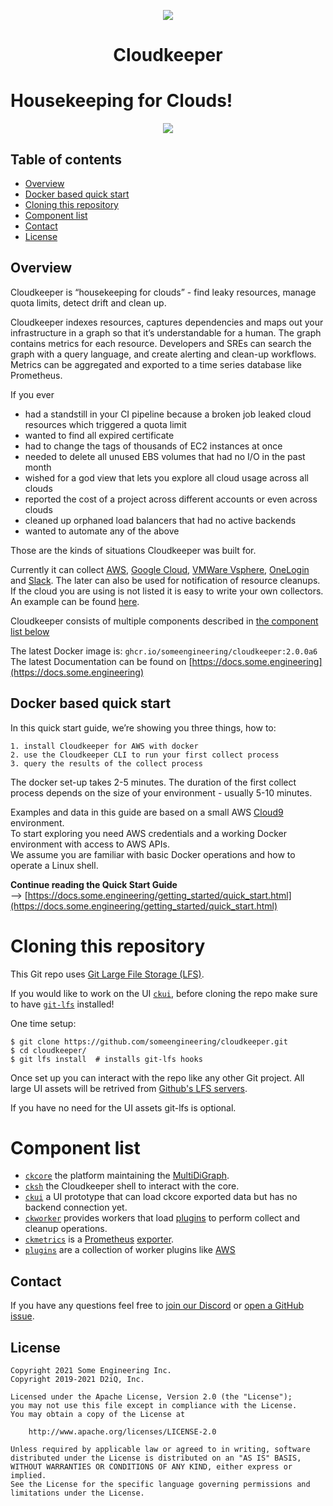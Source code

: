 <p align="center"><img src="https://raw.githubusercontent.com/someengineering/cloudkeeper/main/misc/cloudkeeper_200.png" />
<h1 align="center">Cloudkeeper</h1></p>

# Housekeeping for Clouds!

<p align="center"><img src="https://raw.githubusercontent.com/someengineering/cloudkeeper/main/misc/cloudkeeper_banner.png" /></p>

## Table of contents

* [Overview](#overview)
* [Docker based quick start](#docker-based-quick-start)
* [Cloning this repository](#cloning-this-repository)
* [Component list](#component-list)
* [Contact](#contact)
* [License](#license)


## Overview
Cloudkeeper is “housekeeping for clouds” - find leaky resources, manage quota limits, detect drift and clean up. 

Cloudkeeper indexes resources, captures dependencies and maps out your infrastructure in a graph so that it’s understandable for a human. The graph contains metrics for each resource. Developers and SREs can search the graph with a query language, and create alerting and clean-up workflows. Metrics can be aggregated and exported to a time series database like Prometheus.

If you ever
* had a standstill in your CI pipeline because a broken job leaked cloud resources which triggered a quota limit
* wanted to find all expired certificate
* had to change the tags of thousands of EC2 instances at once
* needed to delete all unused EBS volumes that had no I/O in the past month
* wished for a god view that lets you explore all cloud usage across all clouds
* reported the cost of a project across different accounts or even across clouds
* cleaned up orphaned load balancers that had no active backends
* wanted to automate any of the above

Those are the kinds of situations Cloudkeeper was built for.  

Currently it can collect [AWS](plugins/aws/), [Google Cloud](plugins/gcp/), [VMWare Vsphere](plugins/vsphere/), [OneLogin](plugins/onelogin/) and [Slack](plugins/slack/). The later can also be used for notification of resource cleanups. If the cloud you are using is not listed it is easy to write your own collectors. An example can be found [here](plugins/example_collector/).  


Cloudkeeper consists of multiple components described in [the component list below](#component-list)

The latest Docker image is: `ghcr.io/someengineering/cloudkeeper:2.0.0a6`  
The latest Documentation can be found on [https://docs.some.engineering](https://docs.some.engineering)


## Docker based quick start
In this quick start guide, we’re showing you three things, how to:

    1. install Cloudkeeper for AWS with docker
    2. use the Cloudkeeper CLI to run your first collect process
    3. query the results of the collect process 

The docker set-up takes 2-5 minutes. The duration of the first collect process depends on the size of your environment - usually 5-10 minutes. 

Examples and data in this guide are based on a small AWS [Cloud9](https://aws.amazon.com/cloud9/) environment.  
To start exploring you need AWS credentials and a working Docker environment with access to AWS APIs.  
We assume you are familiar with basic Docker operations and how to operate a Linux shell.

**Continue reading the Quick Start Guide**  
--> [https://docs.some.engineering/getting_started/quick_start.html](https://docs.some.engineering/getting_started/quick_start.html)


# Cloning this repository
This Git repo uses [Git Large File Storage (LFS)](https://git-lfs.github.com/).

If you would like to work on the UI [`ckui`](ckui/), before cloning the repo make sure to have [`git-lfs`](https://git-lfs.github.com/) installed!

One time setup:
```
$ git clone https://github.com/someengineering/cloudkeeper.git
$ cd cloudkeeper/
$ git lfs install  # installs git-lfs hooks
```

Once set up you can interact with the repo like any other Git project. All large UI assets will be retrived from [Github's LFS servers](https://docs.github.com/en/repositories/working-with-files/managing-large-files).


If you have no need for the UI assets git-lfs is optional.


# Component list
- [`ckcore`](ckcore/) the platform maintaining the [MultiDiGraph](https://en.wikipedia.org/wiki/Multigraph#Directed_multigraph_(edges_with_own_identity)).
- [`cksh`](cksh/) the Cloudkeeper shell to interact with the core.
- [`ckui`](ckui/) a UI prototype that can load ckcore exported data but has no backend connection yet.
- [`ckworker`](ckworker/) provides workers that load [plugins](plugins/) to perform collect and cleanup operations.
- [`ckmetrics`](ckmetrics/) is a [Prometheus](https://prometheus.io/) [exporter](https://prometheus.io/docs/instrumenting/exporters/).
- [`plugins`](plugins/) are a collection of worker plugins like [AWS](plugins/aws/)


## Contact
If you have any questions feel free to [join our Discord](https://discord.gg/someengineering) or [open a GitHub issue](https://github.com/someengineering/cloudkeeper/issues/new).


## License
```
Copyright 2021 Some Engineering Inc.
Copyright 2019-2021 D2iQ, Inc.

Licensed under the Apache License, Version 2.0 (the "License");
you may not use this file except in compliance with the License.
You may obtain a copy of the License at

    http://www.apache.org/licenses/LICENSE-2.0

Unless required by applicable law or agreed to in writing, software
distributed under the License is distributed on an "AS IS" BASIS,
WITHOUT WARRANTIES OR CONDITIONS OF ANY KIND, either express or implied.
See the License for the specific language governing permissions and
limitations under the License.
```
